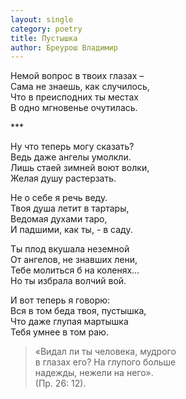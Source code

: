 ```yaml
---
layout: single
category: poetry
title: Пустышка
author: Бреурош Владимир
---
```


Немой вопрос в твоих глазах –  
Сама не знаешь, как случилось,  
Что в преисподних ты местах  
В одно мгновенье очутилась.  

\*\*\*

Ну что теперь могу сказать?  
Ведь даже ангелы умолкли.  
Лишь стаей зимней воют волки,  
Желая душу растерзать.  

Не о себе я речь веду.  
Твоя душа летит в тартары,  
Ведомая духами таро,  
И падшими, как ты, - в саду.  

Ты плод вкушала неземной  
От ангелов, не знавших лени,  
Тебе молиться б на коленях…  
Но ты избрала волчий вой.  

И вот теперь я говорю:  
Вся в том беда твоя, пустышка,  
Что даже глупая мартышка  
Тебя умнее в том раю.  

> «Видал ли ты человека, мудрого  
> в глазах его? На глупого больше  
> надежды, нежели на него».  
(Пр. 26: 12).
